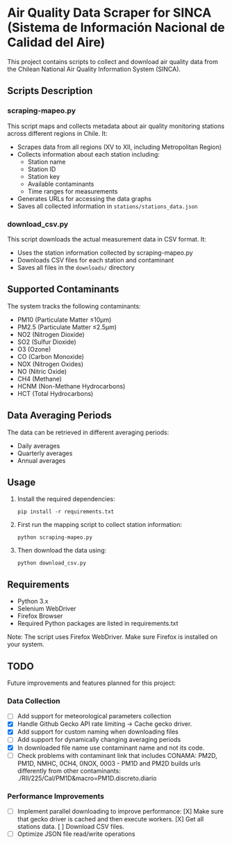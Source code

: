 # Air Quality Data Scraper for SINCA (Sistema de Información Nacional de Calidad del Aire)

This project contains scripts to collect and download air quality data from the Chilean National Air Quality Information System (SINCA).

## Scripts Description

### scraping-mapeo.py

This script maps and collects metadata about air quality monitoring stations across different regions in Chile. It:

- Scrapes data from all regions (XV to XII, including Metropolitan Region)
- Collects information about each station including:
  - Station name
  - Station ID
  - Station key
  - Available contaminants
  - Time ranges for measurements
- Generates URLs for accessing the data graphs
- Saves all collected information in `stations/stations_data.json`

### download_csv.py

This script downloads the actual measurement data in CSV format. It:

- Uses the station information collected by scraping-mapeo.py
- Downloads CSV files for each station and contaminant
- Saves all files in the `downloads/` directory

## Supported Contaminants

The system tracks the following contaminants:

- PM10 (Particulate Matter ≤10μm)
- PM2.5 (Particulate Matter ≤2.5μm)
- NO2 (Nitrogen Dioxide)
- SO2 (Sulfur Dioxide)
- O3 (Ozone)
- CO (Carbon Monoxide)
- NOX (Nitrogen Oxides)
- NO (Nitric Oxide)
- CH4 (Methane)
- HCNM (Non-Methane Hydrocarbons)
- HCT (Total Hydrocarbons)

## Data Averaging Periods

The data can be retrieved in different averaging periods:

- Daily averages
- Quarterly averages
- Annual averages

## Usage

1. Install the required dependencies:
   ```
   pip install -r requirements.txt
   ```
2. First run the mapping script to collect station information:
   ```
   python scraping-mapeo.py
   ```
3. Then download the data using:
   ```
   python download_csv.py
   ```

## Requirements

- Python 3.x
- Selenium WebDriver
- Firefox Browser
- Required Python packages are listed in requirements.txt

Note: The script uses Firefox WebDriver. Make sure Firefox is installed on your system.

## TODO

Future improvements and features planned for this project:

### Data Collection

- [ ] Add support for meteorological parameters collection
- [x] Handle Github Gecko API rate limiting -> Cache gecko driver.
- [x] Add support for custom naming when downloading files
- [ ] Add support for dynamically changing averaging periods
- [x] In downloaded file name use contaminant name and not its code.
- [ ] Check problems with contaminant link that includes CONAMA: PM2D, PM1D, NMHC, 0CH4, 0NOX, 0003 - PM1D and PM2D builds urls differently from other contaminants: ./RII/225/Cal/PM1D&macro=PM1D.discreto.diario

### Performance Improvements

- [ ] Implement parallel downloading to improve performance:
      [X] Make sure that gecko driver is cached and then execute workers.
      [X] Get all stations data.
      [ ] Download CSV files.
- [ ] Optimize JSON file read/write operations

